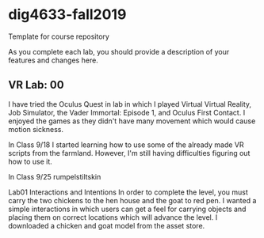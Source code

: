 # dig4633-fall2019
Template for course repository

As you complete each lab, you should provide a description of your features and changes here.

## VR Lab: 00

I have tried the Oculus Quest in lab in which I played Virtual Virtual Reality, Job Simulator, the Vader Immortal: Episode 1, and Oculus First Contact. I enjoyed the games as they didn't have many movement which would cause motion sickness.

In Class 9/18
I started learning how to use some of the already made VR scripts from the farmland. However, I'm still having difficulties figuring out how to use it.

In Class 9/25
rumpelstiltskin

Lab01 Interactions and Intentions
In order to complete the level, you must carry the two chickens to the hen house and the goat to red pen. I wanted a simple interactions in which users can get a feel for carrying objects and placing them on correct locations which will advance the level. I downloaded a chicken and goat model from the asset store.
